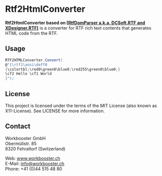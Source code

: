 Rtf2HtmlConverter
=================================== 
**Rtf2HtmlConverter based on [[RtfDomParser a.k.a. DCSoft.RTF and XDesigner.RTF)](https://github.com/SourceCodeBackup/RtfDomParser)** is a converter for RTF rich text contents that generates HTML code from the RTF.

## Usage

```csharp
RTF2HTMLConverter.Convert(
@"{\rtf1\ansi\deff0
{\colortbl;\red0\green0\blue0;\red255\green0\blue0;}
\cf2 Hello \cf1 World
}");
```

## License

This project is licensed under the terms of the MIT License (also known as X11-License). See LICENSE for more information.

## Contact

Workbooster GmbH<br/>
Obermülistr. 85<br/>
8320 Fehraltorf (Switzerland)<br/>

Web: www.workbooster.ch<br/>
E-Mail: info@workbooster.ch<br/>
Phone: +41 (0)44 515 48 80<br/>